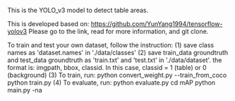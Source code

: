 This is the YOLO_v3 model to detect table areas. 

This is developed based on: https://github.com/YunYang1994/tensorflow-yolov3
Please go to the link, read for more information, and git clone. 

To train and test your own dataset, follow the instruction: 
(1) save class names as 'dataset.names' in './data/classes'
(2) save train_data groundtruth and test_data groundtruth as 'train.txt' and 'test.txt' in './data/dataset'. the format is: imgpath, bbox, classid. In this case, classid = 1 (table) or 0 (background)
(3) To train, run: 
python convert_weight.py --train_from_coco
python train.py
(4) To evaluate, run:
python evaluate.py
cd mAP
python main.py -na

